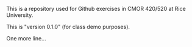 This is a repository used for Github exercises in CMOR 420/520 at Rice University.

This is "version 0.1.0" (for class demo purposes).

One more line...
